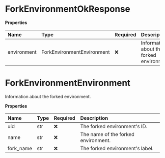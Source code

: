 # ForkEnvironmentOkResponse

**Properties**

| Name        | Type                       | Required | Description                               |
| :---------- | :------------------------- | :------- | :---------------------------------------- |
| environment | ForkEnvironmentEnvironment | ❌       | Information about the forked environment. |

# ForkEnvironmentEnvironment

Information about the forked environment.

**Properties**

| Name      | Type | Required | Description                         |
| :-------- | :--- | :------- | :---------------------------------- |
| uid       | str  | ❌       | The forked environment's ID.        |
| name      | str  | ❌       | The name of the forked environment. |
| fork_name | str  | ❌       | The forked environment's label.     |

<!-- This file was generated by liblab | https://liblab.com/ -->
